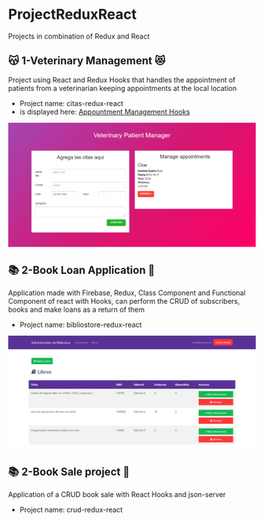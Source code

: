 # ProjectReduxReact

Projects in combination of Redux and React

## :kissing_cat: 1-Veterinary Management :heart_eyes_cat:

Project using React and Redux Hooks that handles the appointment of patients from a veterinarian keeping appointments at the local location
* Project name: citas-redux-react
* is displayed here: [Appountment Management Hooks](https://veterinary-redux-react.netlify.com/)

![alt text](https://github.com/yaneth94/ProjectReduxReact/blob/master/veterinary.png) 

## :books: 2-Book Loan Application :green_book:

Application made with Firebase, Redux, Class Component and Functional Component of react with Hooks, can perform the CRUD of subscribers, books and make loans as a return of them
* Project name: bibliostore-redux-react

![alt text](https://github.com/yaneth94/ProjectReduxReact/blob/master/prestamo-libros.png) 

## :books: 2-Book Sale project :green_book:

Application of a CRUD book sale with React Hooks and json-server
* Project name: crud-redux-react


